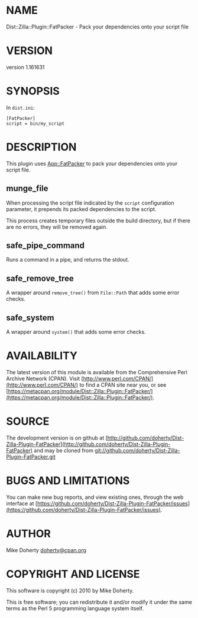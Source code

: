 # NAME

Dist::Zilla::Plugin::FatPacker - Pack your dependencies onto your script file

# VERSION

version 1.161631

# SYNOPSIS

In `dist.ini`:

    [FatPacker]
    script = bin/my_script

# DESCRIPTION

This plugin uses [App::FatPacker](https://metacpan.org/pod/App::FatPacker) to pack your dependencies onto your script
file.

## munge\_file

When processing the script file indicated by the `script` configuration parameter,
it prepends its packed dependencies to the script.

This process creates temporary files outside the build directory, but if there
are no errors, they will be removed again.

## safe\_pipe\_command

Runs a command in a pipe, and returns the stdout.

## safe\_remove\_tree

A wrapper around `remove_tree()` from `File::Path` that adds some
error checks.

## safe\_system

A wrapper around `system()` that adds some error checks.

# AVAILABILITY

The latest version of this module is available from the Comprehensive Perl
Archive Network (CPAN). Visit [http://www.perl.com/CPAN/](http://www.perl.com/CPAN/) to find a CPAN
site near you, or see [https://metacpan.org/module/Dist::Zilla::Plugin::FatPacker/](https://metacpan.org/module/Dist::Zilla::Plugin::FatPacker/).

# SOURCE

The development version is on github at [http://github.com/doherty/Dist-Zilla-Plugin-FatPacker](http://github.com/doherty/Dist-Zilla-Plugin-FatPacker)
and may be cloned from [git://github.com/doherty/Dist-Zilla-Plugin-FatPacker.git](git://github.com/doherty/Dist-Zilla-Plugin-FatPacker.git)

# BUGS AND LIMITATIONS

You can make new bug reports, and view existing ones, through the
web interface at [https://github.com/doherty/Dist-Zilla-Plugin-FatPacker/issues](https://github.com/doherty/Dist-Zilla-Plugin-FatPacker/issues).

# AUTHOR

Mike Doherty <doherty@cpan.org>

# COPYRIGHT AND LICENSE

This software is copyright (c) 2010 by Mike Doherty.

This is free software; you can redistribute it and/or modify it under
the same terms as the Perl 5 programming language system itself.
